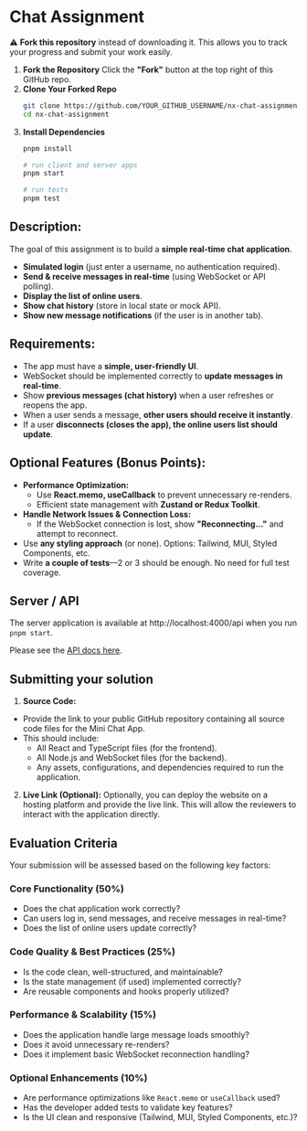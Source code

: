 # Chat Assignment
⚠️ **Fork this repository** instead of downloading it. This allows you to track your progress and submit your work easily.
1. **Fork the Repository**
Click the **"Fork"** button at the top right of this GitHub repo.
2. **Clone Your Forked Repo**
	```bash
	git clone https://github.com/YOUR_GITHUB_USERNAME/nx-chat-assignment.git
	cd nx-chat-assignment
	```
3. **Install Dependencies**
	```bash
	pnpm install

	# run client and server apps
	pnpm start

	# run tests
	pnpm test
	```

## **Description:**

The goal of this assignment is to build a **simple real-time chat application**.

-   **Simulated login** (just enter a username, no authentication required).
-   **Send & receive messages in real-time** (using WebSocket or API polling).
-   **Display the list of online users**.
-   **Show chat history** (store in local state or mock API).
-   **Show new message notifications** (if the user is in another tab).

## **Requirements:**

-   The app must have a **simple, user-friendly UI**.
-   WebSocket should be implemented correctly to **update messages in real-time**.
-   Show **previous messages (chat history)** when a user refreshes or reopens the app.
-   When a user sends a message, **other users should receive it instantly**.
-   If a user **disconnects (closes the app), the online users list should update**.

## **Optional Features (Bonus Points)**:

-  **Performance Optimization:**
	-   Use **React.memo, useCallback** to prevent unnecessary re-renders.
	-   Efficient state management with **Zustand or Redux Toolkit**.
- **Handle Network Issues & Connection Loss:**
	- If the WebSocket connection is lost, show **"Reconnecting..."** and attempt to reconnect.
- Use **any styling approach** (or none). Options: Tailwind, MUI, Styled Components, etc.
-  Write **a couple of tests**—2 or 3 should be enough. No need for full test coverage.

## Server / API
The server application is available at http://localhost:4000/api when you run `pnpm start`.

Please see the [API docs here](./server/README.md).

## Submitting your solution
1.  **Source Code:**  
- Provide the link to your public GitHub repository containing all source code files for the Mini Chat App. 
- This should include:
	- All React and TypeScript files (for the frontend).
	- All Node.js and WebSocket files (for the backend).
	- Any assets, configurations, and dependencies required to run the application.
2.  **Live Link (Optional):**  Optionally, you can deploy the website on a hosting platform and provide the live link. This will allow the reviewers to interact with the application directly.

## Evaluation Criteria

Your submission will be assessed based on the following key factors:

### Core Functionality (50%)
- Does the chat application work correctly?
- Can users log in, send messages, and receive messages in real-time?
- Does the list of online users update correctly?

### Code Quality & Best Practices (25%)
- Is the code clean, well-structured, and maintainable?
- Is the state management (if used) implemented correctly?
- Are reusable components and hooks properly utilized?

### Performance & Scalability (15%)
- Does the application handle large message loads smoothly?
- Does it avoid unnecessary re-renders?
- Does it implement basic WebSocket reconnection handling?

### Optional Enhancements (10%)
- Are performance optimizations like `React.memo` or `useCallback` used?
- Has the developer added tests to validate key features?
- Is the UI clean and responsive (Tailwind, MUI, Styled Components, etc.)?
